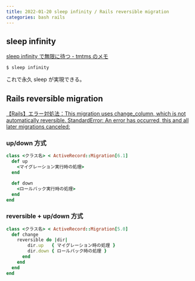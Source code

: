 ```yaml
---
title: 2022-01-20 sleep infinity / Rails reversible migration
categories: bash rails
---
```


## sleep infinity

[sleep infinity で無限に待つ - tmtms のメモ](https://blog.tmtms.net/entry/201909/sleep-infinity)

```console
$ sleep infinity
```

これで永久 sleep が実現できる。

## Rails reversible migration

[【Rails】エラー対処法：This migration uses change_column, which is not automatically reversible. StandardError: An error has occurred, this and all later migrations canceled:](https://prograshi.com/framework/rails/rollback-error-not-reversible/)

### up/down 方式

```rb
class <クラス名> < ActiveRecord::Migration[6.1]
  def up
    <マイグレーション実行時の処理>
  end

  def down
    <ロールバック実行時の処理>
  end
end
```

### reversible + up/down 方式

```rb
class <クラス名> < ActiveRecord::Migration[5.0]
  def change
    reversible do |dir|
        dir.up   { マイグレーション時の処理 }
        dir.down { ロールバック時の処理 }
      end
    end
  end
end
```

